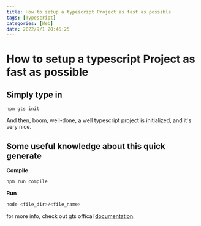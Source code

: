 ```yaml
---
title: How to setup a typescript Project as fast as possible
tags: [Typescript]
categories: [Web]
date: 2022/9/1 20:46:25
---
```



# How to setup a typescript Project as fast as possible

## Simply type in

```sh
npm gts init
```

And then, boom, well-done, a well typescript project is initialized, and it's very nice.

## Some useful knowledge about this quick generate

**Compile**

```sh
npm run compile
```

**Run**

```sh
node <file_dir>/<file_name>
```

for more info, check out gts offical [documentation](https://github.com/google/gts).
